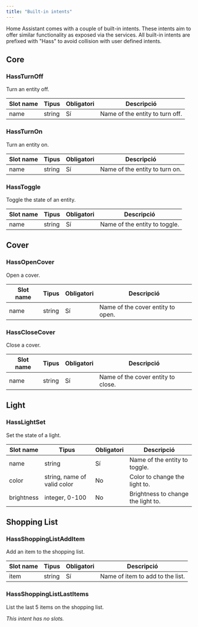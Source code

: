 ```yaml
---
title: "Built-in intents"
---
```


Home Assistant comes with a couple of built-in intents. These intents aim to offer similar functionality as exposed via the services. All built-in intents are prefixed with "Hass" to avoid collision with user defined intents.

## Core

### HassTurnOff

Turn an entity off.

| Slot name | Tipus  | Obligatori | Descripció                      |
| --------- | ------ | ---------- | ------------------------------- |
| name      | string | Sí         | Name of the entity to turn off. |

### HassTurnOn

Turn an entity on.

| Slot name | Tipus  | Obligatori | Descripció                     |
| --------- | ------ | ---------- | ------------------------------ |
| name      | string | Sí         | Name of the entity to turn on. |

### HassToggle

Toggle the state of an entity.

| Slot name | Tipus  | Obligatori | Descripció                    |
| --------- | ------ | ---------- | ----------------------------- |
| name      | string | Sí         | Name of the entity to toggle. |

## Cover

### HassOpenCover

Open a cover.

| Slot name | Tipus  | Obligatori | Descripció                        |
| --------- | ------ | ---------- | --------------------------------- |
| name      | string | Sí         | Name of the cover entity to open. |

### HassCloseCover

Close a cover.

| Slot name | Tipus  | Obligatori | Descripció                         |
| --------- | ------ | ---------- | ---------------------------------- |
| name      | string | Sí         | Name of the cover entity to close. |

## Light

### HassLightSet

Set the state of a light.

| Slot name  | Tipus                       | Obligatori | Descripció                         |
| ---------- | --------------------------- | ---------- | ---------------------------------- |
| name       | string                      | Sí         | Name of the entity to toggle.      |
| color      | string, name of valid color | No         | Color to change the light to.      |
| brightness | integer, 0-100              | No         | Brightness to change the light to. |

## Shopping List

### HassShoppingListAddItem

Add an item to the shopping list.

| Slot name | Tipus  | Obligatori | Descripció                       |
| --------- | ------ | ---------- | -------------------------------- |
| item      | string | Sí         | Name of item to add to the list. |

### HassShoppingListLastItems

List the last 5 items on the shopping list.

*This intent has no slots.*